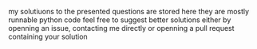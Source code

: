 my solutiuons to the presented questions are stored here
they are mostly runnable python code
feel free to suggest better solutions either by openning an issue, contacting me directly or openning a pull request containing your solution
